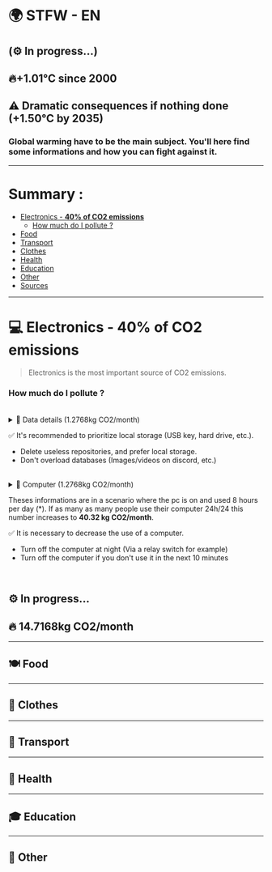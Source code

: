 # 🌍 STFW - EN
(⚙️ In progress...)
---

## 🔥<b>+1.01°C</b> since 2000
## ⚠️ Dramatic consequences if nothing done (+1.50°C by 2035)
### Global warming have to be the main subject. You'll here find some informations and how <b>you</b> can fight against it.

---

# Summary :
- [Electronics - <b>40% of CO2 emissions</b>](#💻-electronics---b40-of-co2-emissionsb)
    - [How much do I pollute ?](#how-much-do-i-pollute)
- [Food](#🍽️-food)
- [Transport](#🚗-transport)
- [Clothes](#👔-clothes)
- [Health](#🏥-health)
- [Education](#🎓-education)
- [Other](#🤷-other)
- [Sources](./Sources.md)
---

# 💻 Electronics - <b>40% of CO2 emissions</b>
> Electronics is the most important source of CO2 emissions.
###  How much do I pollute ?

<br>

<details>
<summary>📄 Data details (1.2768kg CO2/month)</summary>
<ul>
<li> 💻 0.015 kWh/GB*</li>
<li> 🌍 0.28 kg CO2/kWh emitted</li>
<li> ⚡ 0.0042kg CO2/GB* emitted</li>
<li> 👪 304 GB*/US Citizen/month </li>
GB* : streamed, stored, transmitted
</details>

✅ It's recommended to prioritize local storage (USB key, hard drive, etc.).
* Delete useless repositories, and prefer local storage. 
* Don't overload databases (Images/videos on discord, etc.)

<br>

<details>
<summary>📄 Computer  (1.2768kg CO2/month)</summary>
<ul>
<li> 🌍 0.28 kg CO2/kWh emitted</li>
<li> 🖥️ Desktop : </li>
<li> 💻 Laptop : </li>
</details>

<!-- Translate text above in english-->
Theses informations are in a scenario where the pc is on and used 8 hours per day (*). If as many as many people use their computer 24h/24 this number increases to <b>40.32 kg CO2/month</b>.

✅ It is necessary to decrease the use of a computer.
* Turn off the computer at night (Via a relay switch for example)
* Turn off the computer if you don't use it in the next 10 minutes

<br>

## ⚙️ In progress...

## 🔥 <b>14.7168kg CO2/month</b>
---
## 🍽️ Food

---
## 👔 Clothes

---
## 🚗 Transport

---
## 🏥 Health

---
## 🎓 Education

---
## 🤷 Other
